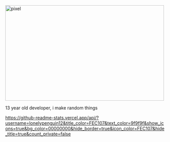 
<img src="https://art.pixilart.com/2b3737735fdc8ad.gif" alt="pixel" width="500" height="300">

13 year old developer, i make random things

https://github-readme-stats.vercel.app/api/?username=lonelypenguin12&title_color=FEC107&text_color=9f9f9f&show_icons=true&bg_color=00000000&hide_border=true&icon_color=FEC107&hide_title=true&count_private=false
